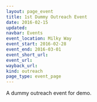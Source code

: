 ```yaml
---
layout: page_event
title: 1st Dummy Outreach Event
date: 2016-02-15
updated:
navbar: Events
event_location: Milky Way
event_start: 2016-02-28
event_end: 2016-03-01
event_short_url:
event_url:
wayback_url:
kind: outreach
page_type: event_page
---
```


A dummy outreach event for demo.
